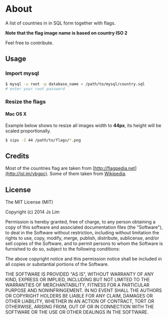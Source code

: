 # About

A list of countries in in SQL form together with flags.

**Note that the flag image name is based on country ISO 2**

Feel free to contribute.

## Usage

### Import mysql

```sh
$ mysql -u root -p database_name < /path/to/mysql/country.sql
# enter your root password
```

### Resize the flags

#### Mac OS X

Example below shows to resize all images width to **44px**, its height will be scaled proportionally.

```sh
$ sips -Z 44 /path/to/flags/*.png
```

## Credits
Most of the countries flag are taken from [http://flagpedia.net](http://jsl.im/vbgpc).
Some of them taken from [Wikipedia](http://jsl.im/vkcau).

## License
The MIT License (MIT)

Copyright (c) 2014 Js Lim

Permission is hereby granted, free of charge, to any person obtaining a copy
of this software and associated documentation files (the "Software"), to deal
in the Software without restriction, including without limitation the rights
to use, copy, modify, merge, publish, distribute, sublicense, and/or sell
copies of the Software, and to permit persons to whom the Software is
furnished to do so, subject to the following conditions:

The above copyright notice and this permission notice shall be included in all
copies or substantial portions of the Software.

THE SOFTWARE IS PROVIDED "AS IS", WITHOUT WARRANTY OF ANY KIND, EXPRESS OR
IMPLIED, INCLUDING BUT NOT LIMITED TO THE WARRANTIES OF MERCHANTABILITY,
FITNESS FOR A PARTICULAR PURPOSE AND NONINFRINGEMENT. IN NO EVENT SHALL THE
AUTHORS OR COPYRIGHT HOLDERS BE LIABLE FOR ANY CLAIM, DAMAGES OR OTHER
LIABILITY, WHETHER IN AN ACTION OF CONTRACT, TORT OR OTHERWISE, ARISING FROM,
OUT OF OR IN CONNECTION WITH THE SOFTWARE OR THE USE OR OTHER DEALINGS IN THE
SOFTWARE.
